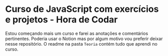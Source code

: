 # Curso de JavaScript com exercícios e projetos - Hora de Codar


Estou começando mais um curso e farei as anotações e comentários pertinentes. Poderia usar o Notion mas por algum motivo vou preferir deixar nesse repositório. O readme na pasta `Teoria` contém tudo que aprendi no curso.

